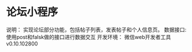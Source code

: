 # 论坛小程序

说明：
实现论坛部分功能，包括帖子列表，发表帖子和个人信息页。
数据接口:
使用post和falsk做的接口进行数据交互
开发环境：
微信web开发者工具 v0.10.102800
